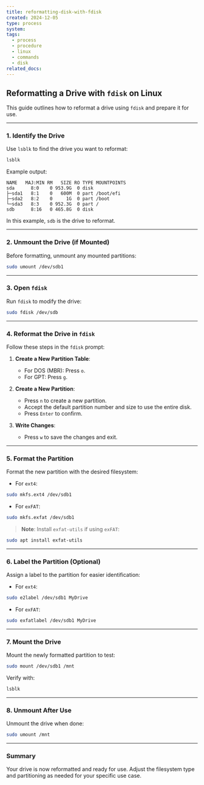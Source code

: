 ```yaml
---
title: reformatting-disk-with-fdisk
created: 2024-12-05
type: process
system: 
tags:
  - process
  - procedure
  - linux
  - commands
  - disk
related_docs:
---
```

## Reformatting a Drive with `fdisk` on Linux

This guide outlines how to reformat a drive using `fdisk` and prepare it for use.

---

### 1. Identify the Drive

Use `lsblk` to find the drive you want to reformat:

```bash
lsblk
```

Example output:

```plaintext
NAME   MAJ:MIN RM   SIZE RO TYPE MOUNTPOINTS
sda      8:0    0 953.9G  0 disk 
├─sda1   8:1    0   600M  0 part /boot/efi
├─sda2   8:2    0     1G  0 part /boot
└─sda3   8:3    0 952.3G  0 part /
sdb      8:16   0 465.8G  0 disk 
```

In this example, `sdb` is the drive to reformat.

---

### 2. Unmount the Drive (if Mounted)

Before formatting, unmount any mounted partitions:

```bash
sudo umount /dev/sdb1
```

---

### 3. Open `fdisk`

Run `fdisk` to modify the drive:

```bash
sudo fdisk /dev/sdb
```

---

### 4. Reformat the Drive in `fdisk`

Follow these steps in the `fdisk` prompt:

1. **Create a New Partition Table**:
    
    - For DOS (MBR): Press `o`.
    - For GPT: Press `g`.
2. **Create a New Partition**:
    
    - Press `n` to create a new partition.
    - Accept the default partition number and size to use the entire disk.
    - Press `Enter` to confirm.
3. **Write Changes**:
    
    - Press `w` to save the changes and exit.

---

### 5. Format the Partition

Format the new partition with the desired filesystem:

- For `ext4`:

```bash
sudo mkfs.ext4 /dev/sdb1
```

- For `exFAT`:

```bash
sudo mkfs.exfat /dev/sdb1
```


> **Note**: Install `exfat-utils` if using `exFAT`:

```bash
sudo apt install exfat-utils
```

---

### 6. Label the Partition (Optional)

Assign a label to the partition for easier identification:

- For `ext4`:

```bash
sudo e2label /dev/sdb1 MyDrive
```

- For `exFAT`:

```bash
sudo exfatlabel /dev/sdb1 MyDrive
```


---

### 7. Mount the Drive

Mount the newly formatted partition to test:

```bash
sudo mount /dev/sdb1 /mnt
```

Verify with:

```bash
lsblk
```

---

### 8. Unmount After Use

Unmount the drive when done:

```bash
sudo umount /mnt
```

---

### Summary

Your drive is now reformatted and ready for use. Adjust the filesystem type and partitioning as needed for your specific use case.


